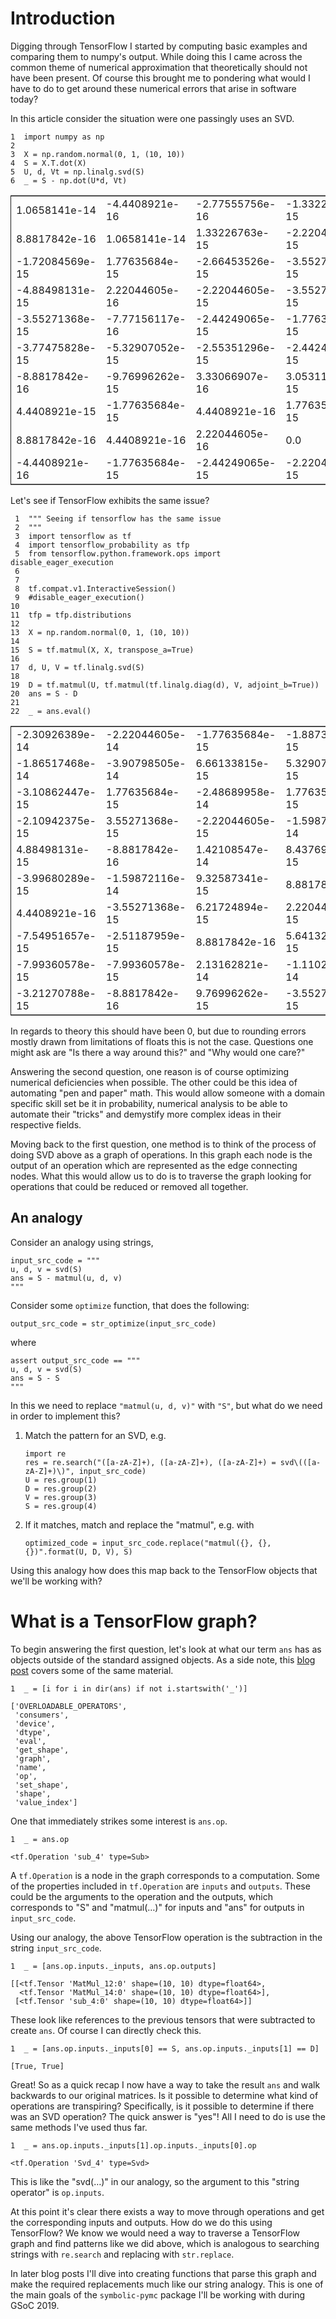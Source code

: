 

# Introduction

Digging through TensorFlow I started by computing basic examples and
comparing them to numpy's output. While doing this I came across the
common theme of numerical approximation that theoretically should not
have been present. Of course this brought me to pondering what would I
have to do to get around these numerical errors that arise in software
today?

In this article consider the situation were one passingly uses an SVD.

    1  import numpy as np
    2  
    3  X = np.random.normal(0, 1, (10, 10))
    4  S = X.T.dot(X)
    5  U, d, Vt = np.linalg.svd(S)
    6  _ = S - np.dot(U*d, Vt)

<table border="2" cellspacing="0" cellpadding="6" rules="groups" frame="hsides">


<colgroup>
<col  class="org-right" />

<col  class="org-right" />

<col  class="org-right" />

<col  class="org-right" />

<col  class="org-right" />

<col  class="org-right" />

<col  class="org-right" />

<col  class="org-right" />

<col  class="org-right" />

<col  class="org-right" />
</colgroup>
<tbody>
<tr>
<td class="org-right">1.0658141e-14</td>
<td class="org-right">-4.4408921e-16</td>
<td class="org-right">-2.77555756e-16</td>
<td class="org-right">-1.33226763e-15</td>
<td class="org-right">-3.55271368e-15</td>
<td class="org-right">-5.99520433e-15</td>
<td class="org-right">-6.21724894e-15</td>
<td class="org-right">2.22044605e-15</td>
<td class="org-right">-1.33226763e-15</td>
<td class="org-right">-1.55431223e-15</td>
</tr>


<tr>
<td class="org-right">8.8817842e-16</td>
<td class="org-right">1.0658141e-14</td>
<td class="org-right">1.33226763e-15</td>
<td class="org-right">-2.22044605e-15</td>
<td class="org-right">-1.88737914e-15</td>
<td class="org-right">-1.0658141e-14</td>
<td class="org-right">-6.21724894e-15</td>
<td class="org-right">-8.8817842e-16</td>
<td class="org-right">-3.66373598e-15</td>
<td class="org-right">-6.66133815e-15</td>
</tr>


<tr>
<td class="org-right">-1.72084569e-15</td>
<td class="org-right">1.77635684e-15</td>
<td class="org-right">-2.66453526e-15</td>
<td class="org-right">-3.55271368e-15</td>
<td class="org-right">-7.77156117e-16</td>
<td class="org-right">-2.88657986e-15</td>
<td class="org-right">5.55111512e-16</td>
<td class="org-right">8.8817842e-16</td>
<td class="org-right">2.66453526e-15</td>
<td class="org-right">7.77156117e-16</td>
</tr>


<tr>
<td class="org-right">-4.88498131e-15</td>
<td class="org-right">2.22044605e-16</td>
<td class="org-right">-2.22044605e-15</td>
<td class="org-right">-3.55271368e-15</td>
<td class="org-right">1.77635684e-15</td>
<td class="org-right">2.66453526e-15</td>
<td class="org-right">-7.21644966e-16</td>
<td class="org-right">-2.66453526e-15</td>
<td class="org-right">1.33226763e-15</td>
<td class="org-right">-1.33226763e-15</td>
</tr>


<tr>
<td class="org-right">-3.55271368e-15</td>
<td class="org-right">-7.77156117e-16</td>
<td class="org-right">-2.44249065e-15</td>
<td class="org-right">-1.77635684e-15</td>
<td class="org-right">1.77635684e-15</td>
<td class="org-right">3.10862447e-15</td>
<td class="org-right">1.33226763e-15</td>
<td class="org-right">-4.4408921e-16</td>
<td class="org-right">-1.94289029e-15</td>
<td class="org-right">-8.8817842e-16</td>
</tr>


<tr>
<td class="org-right">-3.77475828e-15</td>
<td class="org-right">-5.32907052e-15</td>
<td class="org-right">-2.55351296e-15</td>
<td class="org-right">-2.44249065e-15</td>
<td class="org-right">4.4408921e-16</td>
<td class="org-right">3.55271368e-15</td>
<td class="org-right">8.43769499e-15</td>
<td class="org-right">1.99840144e-15</td>
<td class="org-right">1.44328993e-15</td>
<td class="org-right">2.66453526e-15</td>
</tr>


<tr>
<td class="org-right">-8.8817842e-16</td>
<td class="org-right">-9.76996262e-15</td>
<td class="org-right">3.33066907e-16</td>
<td class="org-right">3.05311332e-15</td>
<td class="org-right">2.22044605e-15</td>
<td class="org-right">5.32907052e-15</td>
<td class="org-right">-1.77635684e-15</td>
<td class="org-right">4.4408921e-16</td>
<td class="org-right">0.0</td>
<td class="org-right">3.55271368e-15</td>
</tr>


<tr>
<td class="org-right">4.4408921e-15</td>
<td class="org-right">-1.77635684e-15</td>
<td class="org-right">4.4408921e-16</td>
<td class="org-right">1.77635684e-15</td>
<td class="org-right">-1.33226763e-15</td>
<td class="org-right">-2.22044605e-16</td>
<td class="org-right">-1.55431223e-15</td>
<td class="org-right">-8.8817842e-16</td>
<td class="org-right">-4.4408921e-16</td>
<td class="org-right">4.4408921e-16</td>
</tr>


<tr>
<td class="org-right">8.8817842e-16</td>
<td class="org-right">4.4408921e-16</td>
<td class="org-right">2.22044605e-16</td>
<td class="org-right">0.0</td>
<td class="org-right">-2.22044605e-16</td>
<td class="org-right">6.66133815e-16</td>
<td class="org-right">1.33226763e-15</td>
<td class="org-right">-1.33226763e-15</td>
<td class="org-right">-4.4408921e-15</td>
<td class="org-right">-1.55431223e-15</td>
</tr>


<tr>
<td class="org-right">-4.4408921e-16</td>
<td class="org-right">-1.77635684e-15</td>
<td class="org-right">-2.44249065e-15</td>
<td class="org-right">-2.22044605e-15</td>
<td class="org-right">-2.22044605e-15</td>
<td class="org-right">3.55271368e-15</td>
<td class="org-right">0.0</td>
<td class="org-right">-8.8817842e-16</td>
<td class="org-right">-1.55431223e-15</td>
<td class="org-right">-8.8817842e-16</td>
</tr>
</tbody>
</table>

Let's see if TensorFlow exhibits the same issue?

     1  """ Seeing if tensorflow has the same issue
     2  """
     3  import tensorflow as tf
     4  import tensorflow_probability as tfp
     5  from tensorflow.python.framework.ops import disable_eager_execution
     6  
     7  
     8  tf.compat.v1.InteractiveSession()
     9  #disable_eager_execution()
    10  
    11  tfp = tfp.distributions
    12  
    13  X = np.random.normal(0, 1, (10, 10))
    14  
    15  S = tf.matmul(X, X, transpose_a=True)
    16  
    17  d, U, V = tf.linalg.svd(S)
    18  
    19  D = tf.matmul(U, tf.matmul(tf.linalg.diag(d), V, adjoint_b=True))
    20  ans = S - D
    21  
    22  _ = ans.eval()

<table border="2" cellspacing="0" cellpadding="6" rules="groups" frame="hsides">


<colgroup>
<col  class="org-right" />

<col  class="org-right" />

<col  class="org-right" />

<col  class="org-right" />

<col  class="org-right" />

<col  class="org-right" />

<col  class="org-right" />

<col  class="org-right" />

<col  class="org-right" />

<col  class="org-right" />
</colgroup>
<tbody>
<tr>
<td class="org-right">-2.30926389e-14</td>
<td class="org-right">-2.22044605e-14</td>
<td class="org-right">-1.77635684e-15</td>
<td class="org-right">-1.88737914e-15</td>
<td class="org-right">7.10542736e-15</td>
<td class="org-right">-9.32587341e-15</td>
<td class="org-right">2.66453526e-15</td>
<td class="org-right">-9.76996262e-15</td>
<td class="org-right">-2.87270208e-15</td>
<td class="org-right">-2.22738494e-15</td>
</tr>


<tr>
<td class="org-right">-1.86517468e-14</td>
<td class="org-right">-3.90798505e-14</td>
<td class="org-right">6.66133815e-15</td>
<td class="org-right">5.32907052e-15</td>
<td class="org-right">-1.22124533e-15</td>
<td class="org-right">-1.95399252e-14</td>
<td class="org-right">-2.22044605e-15</td>
<td class="org-right">-3.8719028e-15</td>
<td class="org-right">-4.4408921e-16</td>
<td class="org-right">1.11022302e-15</td>
</tr>


<tr>
<td class="org-right">-3.10862447e-15</td>
<td class="org-right">1.77635684e-15</td>
<td class="org-right">-2.48689958e-14</td>
<td class="org-right">1.77635684e-15</td>
<td class="org-right">1.19904087e-14</td>
<td class="org-right">4.6629367e-15</td>
<td class="org-right">6.21724894e-15</td>
<td class="org-right">5.32907052e-15</td>
<td class="org-right">2.39808173e-14</td>
<td class="org-right">3.10862447e-15</td>
</tr>


<tr>
<td class="org-right">-2.10942375e-15</td>
<td class="org-right">3.55271368e-15</td>
<td class="org-right">-2.22044605e-15</td>
<td class="org-right">-1.59872116e-14</td>
<td class="org-right">1.02140518e-14</td>
<td class="org-right">7.99360578e-15</td>
<td class="org-right">1.11022302e-15</td>
<td class="org-right">5.30825384e-15</td>
<td class="org-right">-1.11022302e-14</td>
<td class="org-right">-1.33226763e-15</td>
</tr>


<tr>
<td class="org-right">4.88498131e-15</td>
<td class="org-right">-8.8817842e-16</td>
<td class="org-right">1.42108547e-14</td>
<td class="org-right">8.43769499e-15</td>
<td class="org-right">-2.13162821e-14</td>
<td class="org-right">-6.06459327e-15</td>
<td class="org-right">-4.88498131e-15</td>
<td class="org-right">-4.88498131e-15</td>
<td class="org-right">-7.10542736e-15</td>
<td class="org-right">1.99840144e-15</td>
</tr>


<tr>
<td class="org-right">-3.99680289e-15</td>
<td class="org-right">-1.59872116e-14</td>
<td class="org-right">9.32587341e-15</td>
<td class="org-right">8.8817842e-15</td>
<td class="org-right">-6.75848266e-15</td>
<td class="org-right">-8.8817842e-15</td>
<td class="org-right">-3.55271368e-15</td>
<td class="org-right">-5.32907052e-15</td>
<td class="org-right">0.0</td>
<td class="org-right">6.66133815e-16</td>
</tr>


<tr>
<td class="org-right">4.4408921e-16</td>
<td class="org-right">-3.55271368e-15</td>
<td class="org-right">6.21724894e-15</td>
<td class="org-right">2.22044605e-15</td>
<td class="org-right">-5.77315973e-15</td>
<td class="org-right">-3.55271368e-15</td>
<td class="org-right">-3.55271368e-15</td>
<td class="org-right">8.8817842e-16</td>
<td class="org-right">-7.54951657e-15</td>
<td class="org-right">-1.60982339e-15</td>
</tr>


<tr>
<td class="org-right">-7.54951657e-15</td>
<td class="org-right">-2.51187959e-15</td>
<td class="org-right">8.8817842e-16</td>
<td class="org-right">5.64132074e-15</td>
<td class="org-right">-3.44169138e-15</td>
<td class="org-right">-2.66453526e-15</td>
<td class="org-right">1.44328993e-15</td>
<td class="org-right">-8.8817842e-15</td>
<td class="org-right">-6.21724894e-15</td>
<td class="org-right">-5.32907052e-15</td>
</tr>


<tr>
<td class="org-right">-7.99360578e-15</td>
<td class="org-right">-7.99360578e-15</td>
<td class="org-right">2.13162821e-14</td>
<td class="org-right">-1.11022302e-14</td>
<td class="org-right">-4.4408921e-16</td>
<td class="org-right">-4.4408921e-15</td>
<td class="org-right">-3.99680289e-15</td>
<td class="org-right">-1.24344979e-14</td>
<td class="org-right">-1.77635684e-14</td>
<td class="org-right">3.55271368e-15</td>
</tr>


<tr>
<td class="org-right">-3.21270788e-15</td>
<td class="org-right">-8.8817842e-16</td>
<td class="org-right">9.76996262e-15</td>
<td class="org-right">-3.55271368e-15</td>
<td class="org-right">3.33066907e-15</td>
<td class="org-right">-2.44249065e-15</td>
<td class="org-right">-1.38777878e-15</td>
<td class="org-right">-3.55271368e-15</td>
<td class="org-right">0.0</td>
<td class="org-right">1.77635684e-15</td>
</tr>
</tbody>
</table>

In regards to theory this should have been 0, but due to rounding
errors mostly drawn from limitations of floats this is not the
case. Questions one might ask are "Is there a way around this?"
and "Why would one care?"

Answering the second question, one reason is of course optimizing
numerical deficiencies when possible. The other could be this idea of
automating "pen and paper" math. This would allow someone with a
domain specific skill set be it in probability, numerical analysis to
be able to automate their "tricks" and demystify more complex ideas in
their respective fields.

Moving back to the first question, one method is to think of the
process of doing SVD above as a graph of operations. In this graph
each node is the output of an operation which are represented as the
edge connecting nodes. What this would allow us to do is to traverse
the graph looking for operations that could be reduced or removed all
together.


## An analogy

Consider an analogy using strings,

    input_src_code = """
    u, d, v = svd(S)
    ans = S - matmul(u, d, v)
    """

Consider some `optimize` function, that does the following:

    output_src_code = str_optimize(input_src_code)

where

    assert output_src_code == """
    u, d, v = svd(S)
    ans = S - S
    """

In this we need to replace `"matmul(u, d, v)"` with `"S"`, but what
do we need in order to implement this? 

1.  Match the pattern for an SVD, e.g.
    
        import re
        res = re.search("([a-zA-Z]+), ([a-zA-Z]+), ([a-zA-Z]+) = svd\(([a-zA-Z]+)\)", input_src_code)
        U = res.group(1)
        D = res.group(2)
        V = res.group(3)
        S = res.group(4)

2.  If it matches, match and replace the "matmul", e.g. with
    
        optimized_code = input_src_code.replace("matmul({}, {}, {})".format(U, D, V), S)

Using this analogy how does this map back to the TensorFlow objects
that we'll be working with?


# What is a TensorFlow graph?

To begin answering the first question, let's look at what our term
`ans` has as objects outside of the standard assigned objects. As a
side note, this [blog post](https://blog.jakuba.net/2017/05/30/Visualizing-TensorFlow-Graphs-in-Jupyter-Notebooks/) covers some of the same material.

    1  _ = [i for i in dir(ans) if not i.startswith('_')]

    ['OVERLOADABLE_OPERATORS',
     'consumers',
     'device',
     'dtype',
     'eval',
     'get_shape',
     'graph',
     'name',
     'op',
     'set_shape',
     'shape',
     'value_index']

One that immediately strikes some interest is `ans.op`. 

    1  _ = ans.op

    <tf.Operation 'sub_4' type=Sub>

A `tf.Operation` is a node in the graph corresponds to a
computation. Some of the properties included in `tf.Operation` are
`inputs` and `outputs`. These could be the arguments to the operation
and the outputs, which corresponds to "S" and "matmul(&#x2026;)" for inputs
and "ans" for outputs in `input_src_code`.

Using our analogy, the above TensorFlow operation is the subtraction
in the string `input_src_code`.

    1  _ = [ans.op.inputs._inputs, ans.op.outputs]

    [[<tf.Tensor 'MatMul_12:0' shape=(10, 10) dtype=float64>,
      <tf.Tensor 'MatMul_14:0' shape=(10, 10) dtype=float64>],
     [<tf.Tensor 'sub_4:0' shape=(10, 10) dtype=float64>]]

These look like references to the previous tensors that were
subtracted to create `ans`. Of course I can directly check this.

    1  _ = [ans.op.inputs._inputs[0] == S, ans.op.inputs._inputs[1] == D]

    [True, True]

Great! So as a quick recap I now have a way to take the result `ans`
and walk backwards to our original matrices. Is it possible to
determine what kind of operations are transpiring? Specifically, is it
possible to determine if there was an SVD operation? The quick answer
is "yes"! All I need to do is use the same methods I've used thus
far.

    1  _ = ans.op.inputs._inputs[1].op.inputs._inputs[0].op

    <tf.Operation 'Svd_4' type=Svd>

This is like the "svd(&#x2026;)" in our analogy, so the argument to this
"string operator" is `op.inputs`.

At this point it's clear there exists a way to move through operations
and get the corresponding inputs and outputs. How do we do this using TensorFlow? We
know we would need a way to traverse a TensorFlow graph and find patterns like we
did above, which is analogous to searching strings with `re.search` and
replacing with `str.replace`.

In later blog posts I'll dive into creating functions that parse this
graph and make the required replacements much like our string
analogy. This is one of the main goals of the `symbolic-pymc` package
I'll be working with during GSoC 2019.

